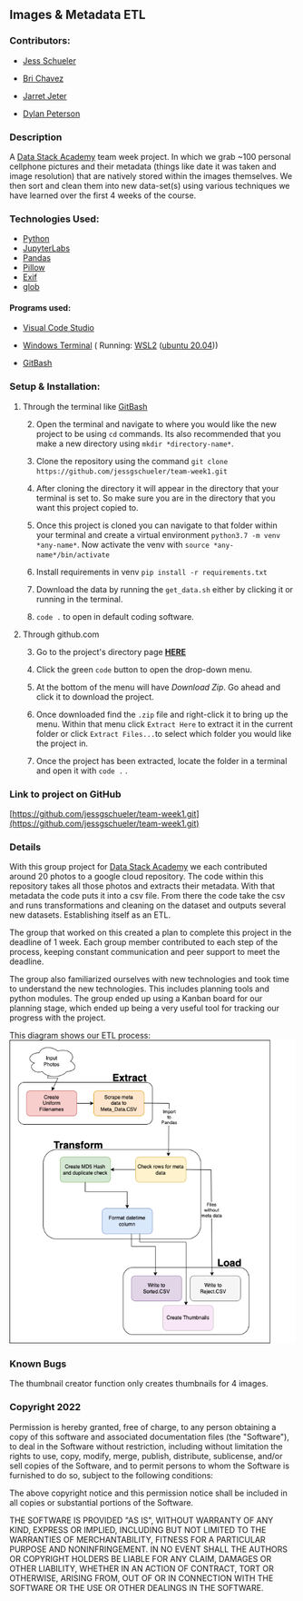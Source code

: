 ## Images & Metadata ETL
### Contributors:

- [Jess Schueler](https://github.com/jessgschueler)

- [Bri Chavez](https://github.com/BriChavez)

- [Jarret Jeter](https://github.com/jarretjeter)

- [Dylan Peterson](https://github.com/DyPeterson)

### Description

A [Data Stack Academy](https://www.datastack.academy/) team week project. In which we grab ~100 personal cellphone pictures and their metadata (things like date it was taken and image resolution) that are natively stored within the images themselves. We then sort and clean them into new data-set(s) using various techniques we have learned over the first 4 weeks of the course.

### Technologies Used:
- [Python](https://www.python.org/)
- [JupyterLabs](https://jupyter.org/)
- [Pandas](https://pandas.pydata.org/)
- [Pillow](https://pillow.readthedocs.io/en/stable/)
- [Exif](https://pypi.org/project/exif/)
- [glob](https://docs.python.org/3/library/glob.html)
#### Programs used:

- [Visual Code Studio](https://code.visualstudio.com/)

- [Windows Terminal](https://apps.microsoft.com/store/detail/windows-terminal/9N0DX20HK701?hl=en-us&gl=US) ( Running: [WSL2](https://docs.microsoft.com/en-us/windows/wsl/install) ([ubuntu 20.04](https://releases.ubuntu.com/20.04/)))

- [GitBash](https://git-scm.com/)

### Setup & Installation:

1. Through the terminal like [GitBash](https://git-scm.com/downloads)

	2. Open the terminal and navigate to where you would like the new project to be using `cd` commands. Its also recommended that you make a new directory using `mkdir *directory-name*`.

	3. Clone the repository using the command `git clone https://github.com/jessgschueler/team-week1.git`

	4. After cloning the directory it will appear in the directory that your terminal is set to. So make sure you are in the directory that you want this project copied to.

	5. Once this project is cloned you can navigate to that folder within your terminal and create a virtual environment `python3.7 -m venv *any-name*`. Now activate the venv with `source *any-name*/bin/activate`

	6. Install requirements in venv `pip install -r requirements.txt`

	7. Download the data by running the `get_data.sh` either by clicking it or running in the terminal.

	8.  `code .` to open in default coding software.

2. Through github.com

	3. Go to the project's directory page **[HERE](https://github.com/jessgschueler/team-week1.git)**

	4. Click the green `code` button to open the drop-down menu.

	5. At the bottom of the menu will have *Download Zip*. Go ahead and click it to download the project.

	6. Once downloaded find the `.zip` file and right-click it to bring up the menu. Within that menu click `Extract Here` to extract it in the current folder or click `Extract Files...`to select which folder you would like the project in.

	7. Once the project has been extracted, locate the folder in a terminal and open it with `code .` .

### Link to project on GitHub

  
[https://github.com/jessgschueler/team-week1.git](https://github.com/jessgschueler/team-week1.git)


### Details
With this group project for [Data Stack Academy](https://www.datastack.academy/) we each contributed around 20 photos to a google cloud repository. The code within this repository takes all those photos and extracts their metadata. With that metadata the code puts it into a csv file. From there the code take the csv and runs transformations and cleaning on the dataset and outputs several new datasets. Establishing itself as an ETL.

The group that worked on this created a plan to complete this project in the deadline of 1 week. Each group member contributed to each step of the process, keeping constant communication and peer support to meet the deadline.

The group also familiarized ourselves with new technologies and took time to understand the new technologies. This includes planning tools and python modules. The group ended up using a Kanban board for our planning stage, which ended up being a very useful tool for tracking our progress with the project.

This diagram shows our ETL process:
![This diagram shows our ETL process:](ETL-diagram.png)

### Known Bugs

The thumbnail creator function only creates thumbnails for 4 images.

### Copyright 2022

Permission is hereby granted, free of charge, to any person obtaining a copy of this software and associated documentation files (the "Software"), to deal in the Software without restriction, including without limitation the rights to use, copy, modify, merge, publish, distribute, sublicense, and/or sell copies of the Software, and to permit persons to whom the Software is furnished to do so, subject to the following conditions:

The above copyright notice and this permission notice shall be included in all copies or substantial portions of the Software.

THE SOFTWARE IS PROVIDED "AS IS", WITHOUT WARRANTY OF ANY KIND, EXPRESS OR IMPLIED, INCLUDING BUT NOT LIMITED TO THE WARRANTIES OF MERCHANTABILITY, FITNESS FOR A PARTICULAR PURPOSE AND NONINFRINGEMENT. IN NO EVENT SHALL THE AUTHORS OR COPYRIGHT HOLDERS BE LIABLE FOR ANY CLAIM, DAMAGES OR OTHER LIABILITY, WHETHER IN AN ACTION OF CONTRACT, TORT OR OTHERWISE, ARISING FROM, OUT OF OR IN CONNECTION WITH THE SOFTWARE OR THE USE OR OTHER DEALINGS IN THE SOFTWARE.